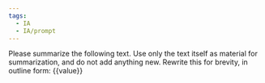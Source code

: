 ```yaml
---
tags:
  - IA
  - IA/prompt
---
```

Please summarize the following text. Use only the text itself as material for summarization, and do not add anything new. Rewrite this for brevity, in outline form:
{{value}}